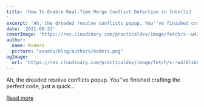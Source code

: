 ```yaml
---
title: 'How To Enable Real-Time Merge Conflict Detection in IntelliJ
'
excerpt: 'Ah, the dreaded resolve conflicts popup. You''ve finished crafting the perfect code, just a quick...'
date: '2021-08-23'
coverImage: 'https://res.cloudinary.com/practicaldev/image/fetch/s--w4J8lskH--/c_imagga_scale,f_auto,fl_progressive,h_420,q_auto,w_1000/https://dev-to-uploads.s3.amazonaws.com/uploads/articles/2easqf6ue3b6irwh2hb2.png'
author:
  name: Koders
  picture: "assets/blog/authors/koders.png"
ogImage:
  url: 'https://res.cloudinary.com/practicaldev/image/fetch/s--w4J8lskH--/c_imagga_scale,f_auto,fl_progressive,h_420,q_auto,w_1000/https://dev-to-uploads.s3.amazonaws.com/uploads/articles/2easqf6ue3b6irwh2hb2.png'
---
```


Ah, the dreaded resolve conflicts popup. You''ve finished crafting the perfect code, just a quick...

[Read more](https://dev.to/gitlive/how-to-enable-real-time-merge-conflict-detection-in-intellij-3033)
